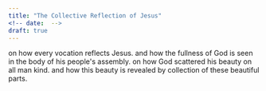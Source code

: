 ```yaml
---
title: "The Collective Reflection of Jesus"
<!-- date:  -->
draft: true
---
```


on how every vocation reflects Jesus. and how the fullness of God is seen in the body of his people's assembly.
on how God scattered his beauty on all man kind. and how this beauty is revealed by collection of these beautiful parts.

